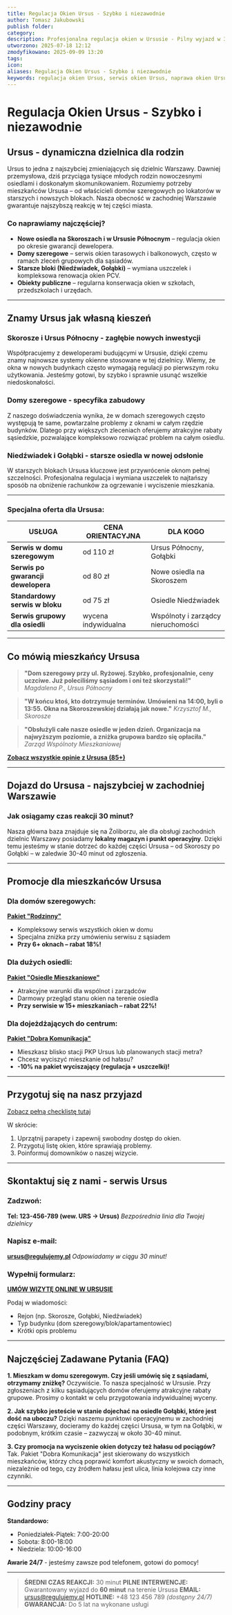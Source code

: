 ```yaml
---
title: Regulacja Okien Ursus - Szybko i niezawodnie
author: Tomasz Jakubowski
publish folder:
category:
description: Profesjonalna regulacja okien w Ursusie - Pilny wyjazd w 30 minut - 5 lat gwarancji - 280+ zadowolonych klientów - Specjaliści osiedla, domy szeregowe
utworzono: 2025-07-18 12:12
zmodyfikowano: 2025-09-09 13:20
tags:
icon:
aliases: Regulacja Okien Ursus - Szybko i niezawodnie
keywords: regulacja okien Ursus, serwis okien Ursus, naprawa okien Ursus, osiedla Ursus, domy szeregowe
---
```

# Regulacja Okien Ursus - Szybko i niezawodnie

## Ursus - dynamiczna dzielnica dla rodzin

Ursus to jedna z najszybciej zmieniających się dzielnic Warszawy. Dawniej przemysłowa, dziś przyciąga tysiące młodych rodzin nowoczesnymi osiedlami i doskonałym skomunikowaniem. Rozumiemy potrzeby mieszkańców Ursusa – od właścicieli domów szeregowych po lokatorów w starszych i nowszych blokach. Nasza obecność w zachodniej Warszawie gwarantuje najszybszą reakcję w tej części miasta.

### Co naprawiamy najczęściej?

- **Nowe osiedla na Skoroszach i w Ursusie Północnym** – regulacja okien po okresie gwarancji dewelopera.
- **Domy szeregowe** – serwis okien tarasowych i balkonowych, często w ramach zleceń grupowych dla sąsiadów.
- **Starsze bloki (Niedźwiadek, Gołąbki)** – wymiana uszczelek i kompleksowa renowacja okien PCV.
- **Obiekty publiczne** – regularna konserwacja okien w szkołach, przedszkolach i urzędach.

---

## Znamy Ursus jak własną kieszeń

### Skorosze i Ursus Północny - zagłębie nowych inwestycji

Współpracujemy z deweloperami budującymi w Ursusie, dzięki czemu znamy najnowsze systemy okienne stosowane w tej dzielnicy. Wiemy, że okna w nowych budynkach często wymagają regulacji po pierwszym roku użytkowania. Jesteśmy gotowi, by szybko i sprawnie usunąć wszelkie niedoskonałości.

### Domy szeregowe - specyfika zabudowy

Z naszego doświadczenia wynika, że w domach szeregowych często występują te same, powtarzalne problemy z oknami w całym rzędzie budynków. Dlatego przy większych zleceniach oferujemy atrakcyjne rabaty sąsiedzkie, pozwalające kompleksowo rozwiązać problem na całym osiedlu.

### Niedźwiadek i Gołąbki - starsze osiedla w nowej odsłonie

W starszych blokach Ursusa kluczowe jest przywrócenie oknom pełnej szczelności. Profesjonalna regulacja i wymiana uszczelek to najtańszy sposób na obniżenie rachunków za ogrzewanie i wyciszenie mieszkania.

---

### Specjalna oferta dla Ursusa:

| USŁUGA                                | CENA ORIENTACYJNA | DLA KOGO                               |
| ------------------------------------- | ----------------- | -------------------------------------- |
| **Serwis w domu szeregowym** | od 110 zł         | Ursus Północny, Gołąbki                |
| **Serwis po gwarancji dewelopera** | od 80 zł          | Nowe osiedla na Skoroszem              |
| **Standardowy serwis w bloku** | od 75 zł          | Osiedle Niedźwiadek                    |
| **Serwis grupowy dla osiedli** | wycena indywidualna | Wspólnoty i zarządcy nieruchomości     |

---

## Co mówią mieszkańcy Ursusa

> **"Dom szeregowy przy ul. Ryżowej. Szybko, profesjonalnie, ceny uczciwe. Już poleciliśmy sąsiadom i oni też skorzystali!"**
> *Magdalena P., Ursus Północny*

> **"W końcu ktoś, kto dotrzymuje terminów. Umówieni na 14:00, byli o 13:55. Okna na Skoroszewskiej działają jak nowe."**
> *Krzysztof M., Skorosze*

> **"Obsłużyli całe nasze osiedle w jeden dzień. Organizacja na najwyższym poziomie, a zniżka grupowa bardzo się opłaciła."**
> *Zarząd Wspólnoty Mieszkaniowej*

**[Zobacz wszystkie opinie z Ursusa (85+)](opinie.md)**

---

## Dojazd do Ursusa - najszybciej w zachodniej Warszawie

### Jak osiągamy czas reakcji 30 minut?

Nasza główna baza znajduje się na Żoliborzu, ale dla obsługi zachodnich dzielnic Warszawy posiadamy **lokalny magazyn i punkt operacyjny**. Dzięki temu jesteśmy w stanie dotrzeć do każdej części Ursusa – od Skoroszy po Gołąbki – w zaledwie 30-40 minut od zgłoszenia.

---

## Promocje dla mieszkańców Ursusa

### Dla domów szeregowych:

**[Pakiet "Rodzinny"](./_pakiety-promocyjne#pakiet-dom-jednorodzinny)**
- Kompleksowy serwis wszystkich okien w domu
- Specjalna zniżka przy umówieniu serwisu z sąsiadem
- **Przy 6+ oknach – rabat 18%!**

### Dla dużych osiedli:

**[Pakiet "Osiedle Mieszkaniowe"](./_pakiety-promocyjne#pakiet-osiedle-mieszkaniowe)**
- Atrakcyjne warunki dla wspólnot i zarządców
- Darmowy przegląd stanu okien na terenie osiedla
- **Przy serwisie w 15+ mieszkaniach – rabat 22%!**

### Dla dojeżdżających do centrum:

**[Pakiet "Dobra Komunikacja"](./_pakiety-promocyjne#pakiet-przy-metro)**
- Mieszkasz blisko stacji PKP Ursus lub planowanych stacji metra?
- Chcesz wyciszyć mieszkanie od hałasu?
- **-10% na pakiet wyciszający (regulacja + uszczelki)!**

---

## Przygotuj się na nasz przyjazd

[Zobacz pełną checklistę tutaj](./_checklist-przygotowanie.md)

W skrócie:
1.  Uprzątnij parapety i zapewnij swobodny dostęp do okien.
2.  Przygotuj listę okien, które sprawiają problemy.
3.  Poinformuj domowników o naszej wizycie.

---

## Skontaktuj się z nami - serwis Ursus

### Zadzwoń:

**Tel: 123-456-789 (wew. URS → Ursus)**
*Bezpośrednia linia dla Twojej dzielnicy*

### Napisz e-mail:

**ursus@regulujemy.pl**
*Odpowiadamy w ciągu 30 minut!*

### Wypełnij formularz:

**[UMÓW WIZYTĘ ONLINE W URSUSIE](kontakt.md)**

Podaj w wiadomości:
- Rejon (np. Skorosze, Gołąbki, Niedźwiadek)
- Typ budynku (dom szeregowy/blok/apartamentowiec)
- Krótki opis problemu

---

## Najczęściej Zadawane Pytania (FAQ)

**1. Mieszkam w domu szeregowym. Czy jeśli umówię się z sąsiadami, otrzymamy zniżkę?**
Oczywiście. To nasza specjalność w Ursusie. Przy zgłoszeniach z kilku sąsiadujących domów oferujemy atrakcyjne rabaty grupowe. Prosimy o kontakt w celu przygotowania indywidualnej wyceny.

**2. Jak szybko jesteście w stanie dojechać na osiedle Gołąbki, które jest dość na uboczu?**
Dzięki naszemu punktowi operacyjnemu w zachodniej części Warszawy, docieramy do każdej części Ursusa, w tym na Gołąbki, w podobnym, krótkim czasie – zazwyczaj w około 30-40 minut.

**3. Czy promocja na wyciszenie okien dotyczy też hałasu od pociągów?**
Tak. Pakiet "Dobra Komunikacja" jest skierowany do wszystkich mieszkańców, którzy chcą poprawić komfort akustyczny w swoich domach, niezależnie od tego, czy źródłem hałasu jest ulica, linia kolejowa czy inne czynniki.

---

## Godziny pracy

**Standardowo:**
- Poniedziałek-Piątek: 7:00-20:00
- Sobota: 8:00-18:00
- Niedziela: 10:00-16:00

**Awarie 24/7** - jesteśmy zawsze pod telefonem, gotowi do pomocy!

---

> **ŚREDNI CZAS REAKCJI:** 30 minut
> **PILNE INTERWENCJE:** Gwarantowany wyjazd do **60 minut** na terenie Ursusa
> **EMAIL:** ursus@regulujemy.pl
> **HOTLINE:** +48 123 456 789 *(dostępny 24/7)*
> **GWARANCJA:** Do 5 lat na wykonane usługi